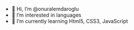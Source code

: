 - 👋 Hi, I’m @onuralemdaroglu
- 👀 I’m interested in languages
- 🌱 I’m currently learning Html5, CSS3, JavaScript

<!---
onuralemdaroglu/onuralemdaroglu is a ✨ special ✨ repository because its `README.md` (this file) appears on your GitHub profile.
You can click the Preview link to take a look at your changes.
--->

